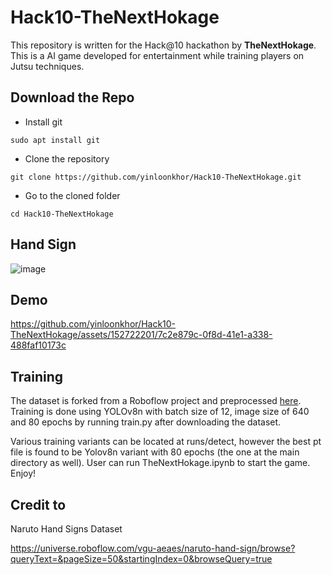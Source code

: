 # Hack10-TheNextHokage

This repository is written for the Hack@10 hackathon by **TheNextHokage**. This is a AI game developed for entertainment while training players on Jutsu techniques.

## Download the Repo

- Install git
```
sudo apt install git
```

- Clone the repository
```
git clone https://github.com/yinloonkhor/Hack10-TheNextHokage.git
```

- Go to the cloned folder
```
cd Hack10-TheNextHokage
```

## Hand Sign
![image](https://github.com/yinloonkhor/Hack10-TheNextHokage/assets/152722201/2f481b3a-9abc-4838-b57f-ab652cba79f2)

## Demo


https://github.com/yinloonkhor/Hack10-TheNextHokage/assets/152722201/7c2e879c-0f8d-41e1-a338-488faf10173c





## Training
The dataset is forked from a Roboflow project and preprocessed [here](https://app.roboflow.com/eddy-miner-mwie9/naruto-t7o4a/2). Training is done using YOLOv8n with batch size of 12, image size of 640 and 80 epochs by running train.py after downloading the dataset.

Various training variants can be located at runs/detect, however the best pt file is found to be Yolov8n variant with 80 epochs (the one at the main directory as well). User can run TheNextHokage.ipynb to start the game. Enjoy!


## Credit to
Naruto Hand Signs Dataset

https://universe.roboflow.com/vgu-aeaes/naruto-hand-sign/browse?queryText=&pageSize=50&startingIndex=0&browseQuery=true
